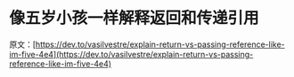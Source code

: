 # 像五岁小孩一样解释返回和传递引用

原文：[https://dev.to/vasilvestre/explain-return-vs-passing-reference-like-im-five-4e4](https://dev.to/vasilvestre/explain-return-vs-passing-reference-like-im-five-4e4)